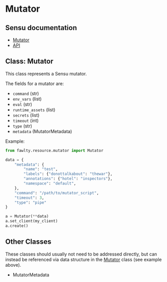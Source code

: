 # Mutator

## Sensu documentation

  * [Mutator](https://docs.sensu.io/sensu-go/latest/observability-pipeline/observe-transform/mutators/)
  * [API](https://docs.sensu.io/sensu-go/latest/api/core/mutators/)

## Class: Mutator

This class represents a Sensu mutator.  

The fields for a mutator are:

  * `command` (str)
  * `env_vars` (list)
  * `eval` (str)
  * `runtime_assets` (list)
  * `secrets` (list)
  * `timeout` (int)
  * `type` (str)
  * `metadata` (MutatorMetadata)

Example:

```python
from fawlty.resource.mutator import Mutator

data = {
    "metadata": {
        "name": "test",
        "labels": {"donottalkabout": "thewar"},
        "annotations": {"hotel": "inspectors"},
        "namespace": "default",
    }, 
    "command": "/path/to/mutator_script",
    "timeout": 3,
    "type": "pipe"
}

a = Mutator(**data)
a.set_client(my_client)
a.create()
```

## Other Classes

These classes should usually not need to be addressed directly, but can instead be referenced via data structure in the [Mutator](#class_mutator) class (see example above).

  * MutatorMetadata

